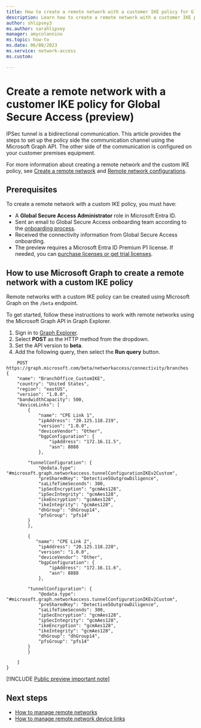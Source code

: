 ```yaml
---
title: How to create a remote network with a customer IKE policy for Global Secure Access (preview)
description: Learn how to create a remote network with a customer IKE policy for Global Secure Access (preview).
author: shlipsey3
ms.author: sarahlipsey
manager: amycolannino
ms.topic: how-to
ms.date: 06/08/2023
ms.service: network-access
ms.custom: 

---
```

# Create a remote network with a customer IKE policy for Global Secure Access (preview)

IPSec tunnel is a bidirectional communication. This article provides the steps to set up the policy side the communication channel using the Microsoft Graph API. The other side of the communication is configured on your customer premises equipment. 

For more information about creating a remote network and the custom IKE policy, see [Create a remote network](how-to-create-remote-networks.md#create-a-remote-network-with-the-microsoft-entra-admin-center) and [Remote network configurations](reference-remote-network-configurations.md).


## Prerequisites

To create a remote network with a custom IKE policy, you must have:

- A **Global Secure Access Administrator** role in Microsoft Entra ID.
- Sent an email to Global Secure Access onboarding team according to the [onboarding process](how-to-create-remote-networks.md#onboard-your-tenant-for-remote-networks).
- Received the connectivity information from Global Secure Access onboarding.
- The preview requires a Microsoft Entra ID Premium P1 license. If needed, you can [purchase licenses or get trial licenses](https://aka.ms/azureadlicense).

## How to use Microsoft Graph to create a remote network with a custom IKE policy

Remote networks with a custom IKE policy can be created using Microsoft Graph on the `/beta` endpoint.

To get started, follow these instructions to work with remote networks using the Microsoft Graph API in Graph Explorer. 

1. Sign in to [Graph Explorer](https://aka.ms/ge).
1. Select **POST** as the HTTP method from the dropdown.
1. Set the API version to **beta**.
1. Add the following query, then select the **Run query** button.

```http
    POST https://graph.microsoft.com/beta/networkaccess/connectivity/branches
{
    "name": "BranchOffice_CustomIKE",
    "country": "United States", 
    "region": "eastUS", 
    "version": "1.0.0",
    "bandwidthCapacity": 500,
    "deviceLinks": [
        {
            "name": "CPE Link 1",
            "ipAddress": "20.125.118.219",
            "version": "1.0.0",
            "deviceVendor": "Other",
            "bgpConfiguration": {
                "ipAddress": "172.16.11.5",
                "asn": 8888
            },
            
		"tunnelConfiguration": {
			"@odata.type": "#microsoft.graph.networkaccess.tunnelConfigurationIKEv2Custom",
			"preSharedKey": "Detective5OutgrowDiligence",
			"saLifeTimeSeconds": 300,
			"ipSecEncryption": "gcmAes128",
			"ipSecIntegrity": "gcmAes128",
			"ikeEncryption": "gcmAes128",
			"ikeIntegrity": "gcmAes128",
			"dhGroup": "dhGroup14",
			"pfsGroup": "pfs14"
		}
        },
		
		{
		   "name": "CPE Link 2",
            "ipAddress": "20.125.118.220",
            "version": "1.0.0",
            "deviceVendor": "Other",
            "bgpConfiguration": {
                "ipAddress": "172.16.11.6",
                "asn": 8888
            },

		"tunnelConfiguration": {
			"@odata.type": "#microsoft.graph.networkaccess.tunnelConfigurationIKEv2Custom",
			"preSharedKey": "Detective5OutgrowDiligence",
			"saLifeTimeSeconds": 300,
			"ipSecEncryption": "gcmAes128",
			"ipSecIntegrity": "gcmAes128",
			"ikeEncryption": "gcmAes128",
			"ikeIntegrity": "gcmAes128",
			"dhGroup": "dhGroup14",
			"pfsGroup": "pfs14"
		}
		}
		
    ]
}
```

[!INCLUDE [Public preview important note](./includes/public-preview-important-note.md)]

## Next steps

- [How to manage remote networks](how-to-manage-remote-networks.md)
- [How to manage remote network device links](how-to-manage-remote-network-device-links.md)